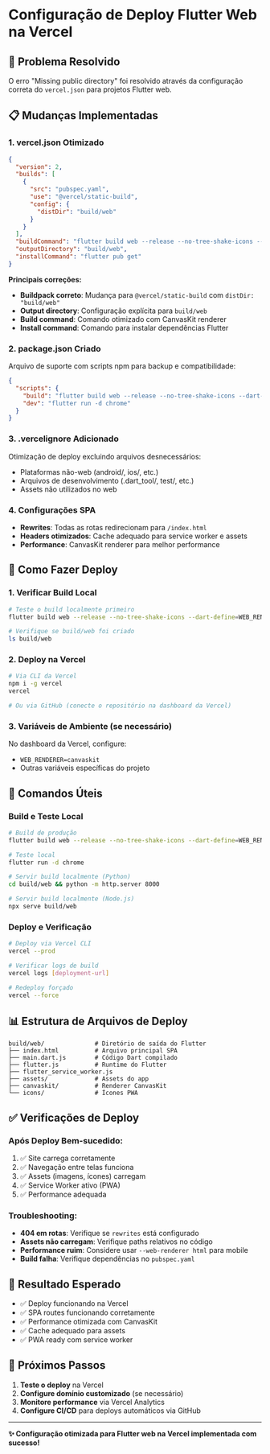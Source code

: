 # Configuração de Deploy Flutter Web na Vercel

## 🎯 Problema Resolvido

O erro "Missing public directory" foi resolvido através da configuração correta do `vercel.json` para projetos Flutter web.

## 📋 Mudanças Implementadas

### 1. **vercel.json Otimizado**
```json
{
  "version": 2,
  "builds": [
    {
      "src": "pubspec.yaml",
      "use": "@vercel/static-build",
      "config": {
        "distDir": "build/web"
      }
    }
  ],
  "buildCommand": "flutter build web --release --no-tree-shake-icons --dart-define=WEB_RENDERER=canvaskit",
  "outputDirectory": "build/web",
  "installCommand": "flutter pub get"
}
```

**Principais correções:**
- **Buildpack correto**: Mudança para `@vercel/static-build` com `distDir: "build/web"`
- **Output directory**: Configuração explícita para `build/web`
- **Build command**: Comando otimizado com CanvasKit renderer
- **Install command**: Comando para instalar dependências Flutter

### 2. **package.json Criado**
Arquivo de suporte com scripts npm para backup e compatibilidade:
```json
{
  "scripts": {
    "build": "flutter build web --release --no-tree-shake-icons --dart-define=WEB_RENDERER=canvaskit",
    "dev": "flutter run -d chrome"
  }
}
```

### 3. **.vercelignore Adicionado**
Otimização de deploy excluindo arquivos desnecessários:
- Plataformas não-web (android/, ios/, etc.)
- Arquivos de desenvolvimento (.dart_tool/, test/, etc.)
- Assets não utilizados no web

### 4. **Configurações SPA**
- **Rewrites**: Todas as rotas redirecionam para `/index.html`
- **Headers otimizados**: Cache adequado para service worker e assets
- **Performance**: CanvasKit renderer para melhor performance

## 🚀 Como Fazer Deploy

### 1. **Verificar Build Local**
```bash
# Teste o build localmente primeiro
flutter build web --release --no-tree-shake-icons --dart-define=WEB_RENDERER=canvaskit

# Verifique se build/web foi criado
ls build/web
```

### 2. **Deploy na Vercel**
```bash
# Via CLI da Vercel
npm i -g vercel
vercel

# Ou via GitHub (conecte o repositório na dashboard da Vercel)
```

### 3. **Variáveis de Ambiente (se necessário)**
No dashboard da Vercel, configure:
- `WEB_RENDERER=canvaskit`
- Outras variáveis específicas do projeto

## 🔧 Comandos Úteis

### **Build e Teste Local**
```bash
# Build de produção
flutter build web --release --no-tree-shake-icons --dart-define=WEB_RENDERER=canvaskit

# Teste local
flutter run -d chrome

# Servir build localmente (Python)
cd build/web && python -m http.server 8000

# Servir build localmente (Node.js)
npx serve build/web
```

### **Deploy e Verificação**
```bash
# Deploy via Vercel CLI
vercel --prod

# Verificar logs de build
vercel logs [deployment-url]

# Redeploy forçado
vercel --force
```

## 📊 Estrutura de Arquivos de Deploy

```
build/web/              # Diretório de saída do Flutter
├── index.html          # Arquivo principal SPA
├── main.dart.js        # Código Dart compilado
├── flutter.js          # Runtime do Flutter
├── flutter_service_worker.js
├── assets/             # Assets do app
├── canvaskit/          # Renderer CanvasKit
└── icons/              # Ícones PWA
```

## ✅ Verificações de Deploy

### **Após Deploy Bem-sucedido:**
1. ✅ Site carrega corretamente
2. ✅ Navegação entre telas funciona
3. ✅ Assets (imagens, ícones) carregam
4. ✅ Service Worker ativo (PWA)
5. ✅ Performance adequada

### **Troubleshooting:**
- **404 em rotas**: Verifique se `rewrites` está configurado
- **Assets não carregam**: Verifique paths relativos no código
- **Performance ruim**: Considere usar `--web-renderer html` para mobile
- **Build falha**: Verifique dependências no `pubspec.yaml`

## 🎉 Resultado Esperado

- ✅ Deploy funcionando na Vercel
- ✅ SPA routes funcionando corretamente  
- ✅ Performance otimizada com CanvasKit
- ✅ Cache adequado para assets
- ✅ PWA ready com service worker

## 📝 Próximos Passos

1. **Teste o deploy** na Vercel
2. **Configure domínio customizado** (se necessário)
3. **Monitore performance** via Vercel Analytics
4. **Configure CI/CD** para deploys automáticos via GitHub

---

**✨ Configuração otimizada para Flutter web na Vercel implementada com sucesso!**